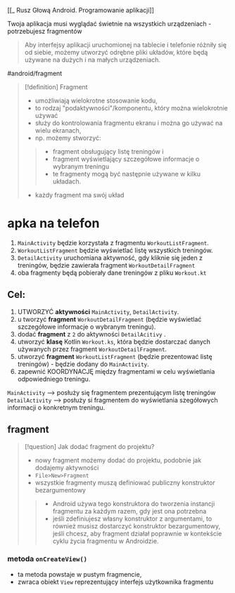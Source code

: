 [[_ Rusz Głową Android. Programowanie aplikacji]]

Twoja aplikacja musi wyglądać świetnie na wszystkich urządzeniach - potrzebujesz fragmentów

> Aby interfejsy aplikacji uruchomionej na tablecie i telefonie różniły się od siebie, możemy utworzyć odrębne pliki układów, które będą używane na dużych i na małych urządzeniach.

#android/fragment
>[!definition] Fragment
> - umożliwiają wielokrotne stosowanie kodu,
> - to rodzaj "podaktywności"/komponentu, który można wielokrotnie używać
> - służy do kontrolowania fragmentu ekranu i można go używać na wielu ekranach,
> - np. możemy stworzyć:
>> - fragment obsługujący listę treningów  i
>> - fragment wyświetlający szczegółowe informacje o wybranym treningu
>> - te fragmenty mogą być następnie używane w kilku układach.
>- każdy fragment ma swój układ

# apka na telefon
1. `MainActivity` będzie korzystała z fragmentu `WorkoutListFragment`.
2. `WorkoutListFragment` będzie wyświetlać listę wszystkich treningów.
3. `DetailActivity` uruchomiana aktywność, gdy kliknie się jeden z treningów, będzie zawierała fragment  `WorkoutDetailFragment`
4. oba fragmenty będą pobierały dane treningów  z pliku `Workout.kt`

## Cel:
1. UTWORZYĆ **aktywności** `MainActivity`, `DetailActivity`.
2. u tworzyć **fragment** `WorkoutDetailFragment` (będzie wyświetlać szczegółowe informacje o wybranym treningu).
3. dodać **fragment** z `2` do aktywności `DetailAcitivy` .
4. utworzyć **klasę** Kotlin `Workout.ks`, która będzie dostarczać danych używanych przez fragment `WorkoutDetailFragment`.
5. utworzyć **fragment** `WorkoutListFragment` (będzie prezentować listę treningów) - będzie dodany do `MainActivity`.
6. zapewnić KOORDYNACJĘ między fragmentami w celu wyświetlania odpowiedniego treningu.

`MainActivity` --> posłuży się fragmentem prezentującym listę treningów
`DetailActivity` --> posłuży si fragmentem do wyświetlania szegółowych informacji o konkretnym treningu.

## fragment
>[!question] Jak dodać fragment do projektu?
>-  nowy fragment możemy dodać do projektu, podobnie jak dodajemy aktywności
>- `File>New>Fragment`
>- wszystkie fragmenty muszą definiować publiczny konstruktor bezargumentowy
>> - Android używa tego konstruktora do tworzenia instancji fragmentu za każdym razem, gdy jest ona potrzebna
>> - jeśli zdefiniujesz własny konstruktor z argumentami, to również musisz dostarczyć konstruktor bezargumentowy, jeśli chcesz, aby fragment działał poprawnie w kontekście cyklu życia fragmentu w Androidzie.

### metoda `onCreateView()`
- ta metoda powstaje w pustym fragmencie,
- zwraca obiekt `View` reprezentujący interfejs użytkownika fragmentu












